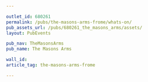 ```yaml
---

outlet_id: 680261
permalink: /pubs/the-masons-arms-frome/whats-on/
pub_assets_url: /pubs/680261_the_masons_arms/assets/
layout: PubEvents

pub_nav: TheMasonsArms
pub_name: The Masons Arms

wall_id:
article_tag: the-masons-arms-frome

---
```

